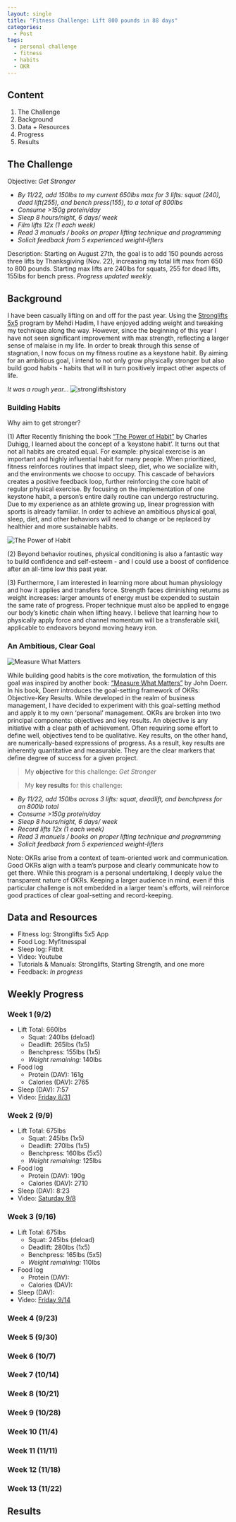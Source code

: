 ```yaml
---
layout: single
title: "Fitness Challenge: Lift 800 pounds in 88 days"
categories:
  - Post
tags:
  - personal challenge
  - fitness
  - habits
  - OKR
---
```


## Content
 
 1. The Challenge
 2. Background 
 3. Data + Resources
 4. Progress
 5. Results

## The Challenge

Objective: _Get Stronger_
 * _By 11/22, add 150lbs to my current 650lbs max for 3 lifts: squat (240), dead lift(255), and bench press(155), to a total of 800lbs_ 
 * _Consume >150g protein/day_
 * _Sleep 8 hours/night, 6 days/ week_
 * _Film lifts 12x (1 each week)_
 * _Read 3 manuals / books on proper lifting technique and programming_
 * _Solicit feedback from 5 experienced weight-lifters_


 Description: Starting on August 27th, the goal is to add 150 pounds across three lifts by Thanksgiving (Nov. 22), increasing my total lift max from 650 to 800 pounds. Starting max lifts are 240lbs for squats, 255 for dead lifts, 155lbs for bench press.  _Progress updated weekly._

## Background

I have been casually lifting on and off for the past year. Using the [Stronglifts 5x5](https://stronglifts.com/) program by Mehdi Hadim, I have enjoyed adding weight and tweaking my technique along the way. However, since the beginning of this year I have not seen significant improvement with max strength, reflecting a larger sense of malaise in my life. In order to break through this sense of stagnation, I now focus on my fitness routine as a keystone habit. By aiming for an ambitious goal, I intend to not only grow physically stronger but also build good habits - habits that will in turn positively impact other aspects of life. 

_It was a rough year..._ ![strongliftshistory](/assets/images/strongliftshistory.png)

### Building Habits

Why aim to get stronger? 

(1) After Recently finishing the book [“The Power of Habit”](https://charlesduhigg.com/the-power-of-habit/) by Charles Duhigg, I learned about the concept of a ‘keystone habit’. It turns out that not all habits are created equal. For example: physical exercise is an important and highly influential habit for many people. When prioritized, fitness reinforces routines that impact sleep, diet, who we socialize with, and the environments we choose to occupy. This cascade of behaviors creates a positive feedback loop, further reinforcing the core habit of regular physical exercise. By focusing on the implementation of one keystone habit, a person’s entire daily routine can undergo restructuring. Due to my experience as an athlete growing up, linear progression with sports is already familiar. In order to achieve an ambitious physical goal, sleep, diet, and other behaviors will need to change or be replaced by healthier and more sustainable habits.

![The Power of Habit](/assets/images/powerofhabitimage.jpg)

(2) Beyond behavior routines, physical conditioning is also a fantastic way to build confidence and self-esteem - and I could use a boost of confidence after an all-time low this past year. 

(3) Furthermore, I am interested in learning more about human physiology and how it applies and transfers force. Strength faces diminishing returns as weight increases: larger amounts of energy must be expended to sustain the same rate of progress. Proper technique must also be applied to engage our body’s kinetic chain when lifting heavy. I believe that learning how to physically apply force and channel momentum will be a transferable skill, applicable to endeavors beyond moving heavy iron.

### An Ambitious, Clear Goal

![Measure What Matters](/assets/images/measurewhatmattersimage.jpeg)

While building good habits is the core motivation, the formulation of this goal was inspired by another book: [“Measure What Matters”](https://www.whatmatters.com/) by John Doerr. In his book, Doerr introduces the goal-setting framework of OKRs: Objective-Key Results. While developed in the realm of business management, I have decided to experiment with this goal-setting method and apply it to my own ‘personal’ management. OKRs are broken into two principal components: objectives and key results. An objective is any initiative with a clear path of achievement. Often requiring some effort to define well, objectives tend to be qualitative. Key results, on the other hand, are numerically-based expressions of progress. As a result, key results are inherently quantitative and measurable. They are the clear markers that define degree of success for a given project.

> My **objective** for this challenge: _Get Stronger_

> My **key results** for this challenge:
 * _By 11/22, add 150lbs across 3 lifts: squat, deadlift, and benchpress for an 800lb total_
 * _Consume >150g protein/day_
 * _Sleep 8 hours/night, 6 days/ week_
 * _Record lifts 12x (1 each week)_
 * _Read 3 manuels / books on proper lifting technique and programming_
 * _Solicit feedback from 5 experienced weight-lifters_


Note: OKRs arise from a context of team-oriented work and communication. Good OKRs align with a team’s purpose and clearly communicate how to get there. While this program is a personal undertaking, I deeply value the transparent nature of OKRs. Keeping a larger audience in mind, even if this particular challenge is not embedded in a larger team's efforts, will reinforce good practices of clear goal-setting and record-keeping.

## Data and Resources

 * Fitness log: Stronglifts 5x5 App
 * Food Log: Myfitnesspal
 * Sleep log: Fitbit
 * Video: Youtube
 * Tutorials & Manuals: Stronglifts, Starting Strength, and one more
 * Feedback: _In progress_

## Weekly Progress 

### Week 1 (9/2)

 * Lift Total: 660lbs
   * Squat: 240lbs (deload)
   * Deadlift: 265lbs (1x5)
   * Benchpress: 155lbs (1x5)
   * _Weight remaining:_ 140lbs
 * Food log
   * Protein (DAV): 161g
   * Calories (DAV): 2765
 * Sleep (DAV): 7:57
 * Video:
 	[Friday 8/31](https://www.youtube.com/watch?v=WtfAwK4DsyQ&t=178s)

### Week 2 (9/9)

 * Lift Total: 675lbs
   * Squat: 245lbs (1x5)
   * Deadlift: 270lbs (1x5)
   * Benchpress: 160lbs (5x5)
   * _Weight remaining:_ 125lbs
 * Food log
   * Protein (DAV): 190g
   * Calories (DAV): 2710
 * Sleep (DAV): 8:23
 * Video:
 	[Saturday 9/8](https://www.youtube.com/watch?v=f6t-gu9pBUY)

### Week 3 (9/16)

 * Lift Total: 675lbs
   * Squat: 245lbs (deload)
   * Deadlift: 280lbs (1x5)
   * Benchpress: 165lbs (5x5)
   * _Weight remaining:_ 110lbs
 * Food log
   * Protein (DAV): 
   * Calories (DAV): 
 * Sleep (DAV): 
 * Video:
  [Friday 9/14](https://youtu.be/I6ijmghDeEs)

### Week 4 (9/23)
### Week 5 (9/30)
### Week 6 (10/7)
### Week 7 (10/14)
### Week 8 (10/21)
### Week 9 (10/28)
### Week 10 (11/4)
### Week 11 (11/11)
### Week 12 (11/18)
### Week 13 (11/22)

## Results



